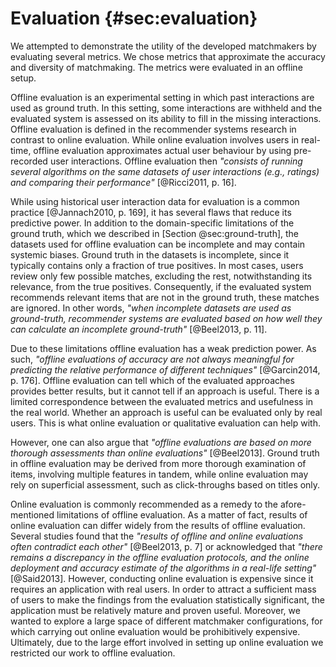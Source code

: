 # Evaluation {#sec:evaluation}

<!--
We evaluated both the statistical and practical significance of our contributions.
Evaluation of statistical significance was used to rule out the differences between the evaluated matchmakers that could be attributed to random error.
We considered practical importance of our research as part of the qualitative evaluation.
-->

We attempted to demonstrate the utility of the developed matchmakers by evaluating several metrics.
We chose metrics that approximate the accuracy and diversity of matchmaking.
The metrics were evaluated in an offline setup.

<!--
We used a combination of offline evaluation and qualitative evaluation.
-->

<!-- TODO: Frame within the context of design science.

The evaluation includes both experimental and non-experimental design.
The offline evaluation follows an experimental design, while the qualitative evaluation is non-experimental.

In terms of Wieringa [-@Wieringa2014, p. 31], both our offline evaluation and qualitative evaluation are validation, because both use a model of how the developed matchmakers would be used in the real world.
-->

<!-- Offline evaluation -->

Offline evaluation is an experimental setting in which past interactions are used as ground truth.
In this setting, some interactions are withheld and the evaluated system is assessed on its ability to fill in the missing interactions. 
Offline evaluation is defined in the recommender systems research in contrast to online evaluation.
While online evaluation involves users in real-time, offline evaluation approximates actual user behaviour by using pre-recorded user interactions.
Offline evaluation then *"consists of running several algorithms on the same datasets of user interactions (e.g., ratings) and comparing their performance"* [@Ricci2011, p. 16].

<!-- Limitations of offline evaluation -->

While using historical user interaction data for evaluation is a common practice [@Jannach2010, p. 169], it has several flaws that reduce its predictive power.
In addition to the domain-specific limitations of the ground truth, which we described in [Section @sec:ground-truth], the datasets used for offline evaluation can be incomplete and may contain systemic biases.
Ground truth in the datasets is incomplete, since it typically contains only a fraction of true positives.
In most cases, users review only few possible matches, excluding the rest, notwithstanding its relevance, from the true positives.
Consequently, if the evaluated system recommends relevant items that are not in the ground truth, these matches are ignored.
In other words, *"when incomplete datasets are used as ground-truth, recommender systems are evaluated based on how well they can calculate an incomplete ground-truth"* [@Beel2013, p. 11].

Due to these limitations offline evaluation has a weak prediction power. 
As such, *"offline evaluations of accuracy are not always meaningful for predicting the relative performance of different techniques"* [@Garcin2014, p. 176].
Offline evaluation can tell which of the evaluated approaches provides better results, but it cannot tell if an approach is useful.
There is a limited correspondence between the evaluated metrics and usefulness in the real world.
Whether an approach is useful can be evaluated only by real users.
This is what online evaluation or qualitative evaluation can help with.

<!-- Upsides -->

However, one can also argue that *"offline evaluations are based on more thorough assessments than online evaluations"* [@Beel2013].
Ground truth in offline evaluation may be derived from more thorough examination of items, involving multiple features in tandem, while online evaluation may rely on superficial assessment, such as click-throughs based on titles only.

<!-- Online evaluation -->

Online evaluation is commonly recommended as a remedy to the afore-mentioned limitations of offline evaluation.
As a matter of fact, results of online evaluation can differ widely from the results of offline evaluation.
Several studies found that the *"results of offline and online evaluations often contradict each other"* [@Beel2013, p. 7] or acknowledged that *"there remains a discrepancy in the offline evaluation protocols, and the online deployment and accuracy estimate of the algorithms in a real-life setting"* [@Said2013].
However, conducting online evaluation is expensive since it requires an application with real users.
In order to attract a sufficient mass of users to make the findings from the evaluation statistically significant, the application must be relatively mature and proven useful.
Moreover, we wanted to explore a large space of different matchmaker configurations, for which carrying out online evaluation would be prohibitively expensive.
Ultimately, due to the large effort involved in setting up online evaluation we restricted our work to offline evaluation.

<!-- Qualitative evaluation -->

<!--
Due to the large effort required by setting up an online evaluation, we decided to balance the shortcoming of offline evaluation with qualitative evaluation.
We used offline evaluation to pre-screen viable matchmaking methods and configurations to select fewer promising variants that we subsequently consulted using semi-structured interviews with domain experts and prospective users of the matchmakers.
-->

<!--
Alternative evaluation protocol, widely used in top-k recommendation: <http://dl.acm.org/citation.cfm?id=1864721>

Evaluated dimensions:
* Effectiveness (quality)
* Efficiency (speed)
  - Additional indices may speed up retrieval.
  - Complexity of the distance function.
    - Blocking may be done by lower-bounding distance functions. Such functions are less complex and produce approximate lower distance.
-->

<!--
Out-takes:

Experimental design (experimental evaluation, controlled experiment)
- Lab studies
- Matchmaking as a classification task that produces a ranked list of relevant items.

Non-experimental design: qualitative research via interviews with users (or domain experts)

+ Descriptive evaluation via example scenarios?
+ Cost-benefit analysis discussing the matchmaker's value compared with the costs in sustaining it (keeping it operable)?
-->
